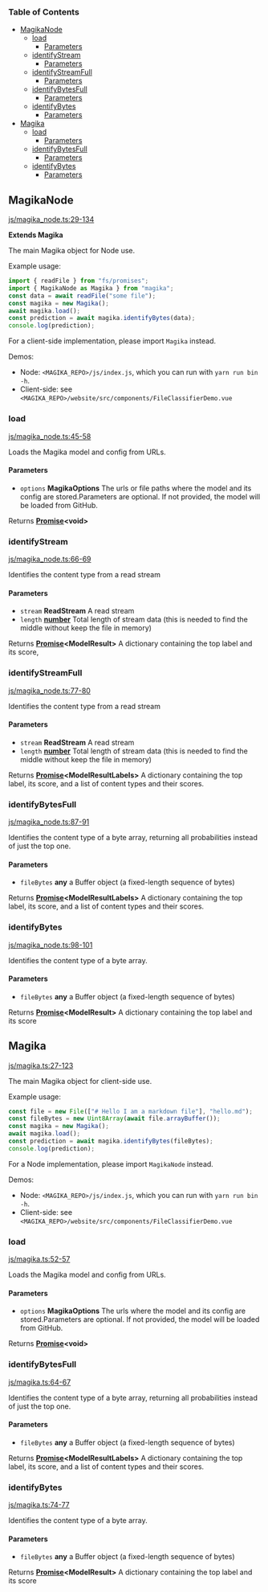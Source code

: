 <!-- Generated by documentation.js. Update this documentation by updating the source code. -->

### Table of Contents

*   [MagikaNode][1]
    *   [load][2]
        *   [Parameters][3]
    *   [identifyStream][4]
        *   [Parameters][5]
    *   [identifyStreamFull][6]
        *   [Parameters][7]
    *   [identifyBytesFull][8]
        *   [Parameters][9]
    *   [identifyBytes][10]
        *   [Parameters][11]
*   [Magika][12]
    *   [load][13]
        *   [Parameters][14]
    *   [identifyBytesFull][15]
        *   [Parameters][16]
    *   [identifyBytes][17]
        *   [Parameters][18]

## MagikaNode

[js/magika\_node.ts:29-134][19]

**Extends Magika**

The main Magika object for Node use.

Example usage:

```js
import { readFile } from "fs/promises";
import { MagikaNode as Magika } from "magika";
const data = await readFile("some file");
const magika = new Magika();
await magika.load();
const prediction = await magika.identifyBytes(data);
console.log(prediction);
```

For a client-side implementation, please import `Magika` instead.

Demos:

*   Node: `<MAGIKA_REPO>/js/index.js`, which you can run with `yarn run bin -h`.
*   Client-side: see `<MAGIKA_REPO>/website/src/components/FileClassifierDemo.vue`

### load

[js/magika\_node.ts:45-58][20]

Loads the Magika model and config from URLs.

#### Parameters

*   `options` **MagikaOptions** The urls or file paths where the model and its config are stored.Parameters are optional. If not provided, the model will be loaded from GitHub.

Returns **[Promise][21]\<void>**&#x20;

### identifyStream

[js/magika\_node.ts:66-69][22]

Identifies the content type from a read stream

#### Parameters

*   `stream` **ReadStream** A read stream
*   `length` **[number][23]** Total length of stream data (this is needed to find the middle without keep the file in memory)

Returns **[Promise][21]\<ModelResult>** A dictionary containing the top label and its score,

### identifyStreamFull

[js/magika\_node.ts:77-80][24]

Identifies the content type from a read stream

#### Parameters

*   `stream` **ReadStream** A read stream
*   `length` **[number][23]** Total length of stream data (this is needed to find the middle without keep the file in memory)

Returns **[Promise][21]\<ModelResultLabels>** A dictionary containing the top label, its score, and a list of content types and their scores.

### identifyBytesFull

[js/magika\_node.ts:87-91][25]

Identifies the content type of a byte array, returning all probabilities instead of just the top one.

#### Parameters

*   `fileBytes` **any** a Buffer object (a fixed-length sequence of bytes)

Returns **[Promise][21]\<ModelResultLabels>** A dictionary containing the top label, its score, and a list of content types and their scores.

### identifyBytes

[js/magika\_node.ts:98-101][26]

Identifies the content type of a byte array.

#### Parameters

*   `fileBytes` **any** a Buffer object (a fixed-length sequence of bytes)

Returns **[Promise][21]\<ModelResult>** A dictionary containing the top label and its score

## Magika

[js/magika.ts:27-123][27]

The main Magika object for client-side use.

Example usage:

```js
const file = new File(["# Hello I am a markdown file"], "hello.md");
const fileBytes = new Uint8Array(await file.arrayBuffer());
const magika = new Magika();
await magika.load();
const prediction = await magika.identifyBytes(fileBytes);
console.log(prediction);
```

For a Node implementation, please import `MagikaNode` instead.

Demos:

*   Node: `<MAGIKA_REPO>/js/index.js`, which you can run with `yarn run bin -h`.
*   Client-side: see `<MAGIKA_REPO>/website/src/components/FileClassifierDemo.vue`

### load

[js/magika.ts:52-57][28]

Loads the Magika model and config from URLs.

#### Parameters

*   `options` **MagikaOptions** The urls where the model and its config are stored.Parameters are optional. If not provided, the model will be loaded from GitHub.

Returns **[Promise][21]\<void>**&#x20;

### identifyBytesFull

[js/magika.ts:64-67][29]

Identifies the content type of a byte array, returning all probabilities instead of just the top one.

#### Parameters

*   `fileBytes` **any** a Buffer object (a fixed-length sequence of bytes)

Returns **[Promise][21]\<ModelResultLabels>** A dictionary containing the top label, its score, and a list of content types and their scores.

### identifyBytes

[js/magika.ts:74-77][30]

Identifies the content type of a byte array.

#### Parameters

*   `fileBytes` **any** a Buffer object (a fixed-length sequence of bytes)

Returns **[Promise][21]\<ModelResult>** A dictionary containing the top label and its score

[1]: #magikanode

[2]: #load

[3]: #parameters

[4]: #identifystream

[5]: #parameters-1

[6]: #identifystreamfull

[7]: #parameters-2

[8]: #identifybytesfull

[9]: #parameters-3

[10]: #identifybytes

[11]: #parameters-4

[12]: #magika

[13]: #load-1

[14]: #parameters-5

[15]: #identifybytesfull-1

[16]: #parameters-6

[17]: #identifybytes-1

[18]: #parameters-7

[19]: https://github.com/jknyspel-catalogicsoftware/magika/blob/b318a94ba8c42261d0f0015c34c274e426a4de4d/js/magika_node.ts#L29-L134 "Source code on GitHub"

[20]: https://github.com/jknyspel-catalogicsoftware/magika/blob/b318a94ba8c42261d0f0015c34c274e426a4de4d/js/magika_node.ts#L45-L58 "Source code on GitHub"

[21]: https://developer.mozilla.org/docs/Web/JavaScript/Reference/Global_Objects/Promise

[22]: https://github.com/jknyspel-catalogicsoftware/magika/blob/b318a94ba8c42261d0f0015c34c274e426a4de4d/js/magika_node.ts#L66-L69 "Source code on GitHub"

[23]: https://developer.mozilla.org/docs/Web/JavaScript/Reference/Global_Objects/Number

[24]: https://github.com/jknyspel-catalogicsoftware/magika/blob/b318a94ba8c42261d0f0015c34c274e426a4de4d/js/magika_node.ts#L77-L80 "Source code on GitHub"

[25]: https://github.com/jknyspel-catalogicsoftware/magika/blob/b318a94ba8c42261d0f0015c34c274e426a4de4d/js/magika_node.ts#L87-L91 "Source code on GitHub"

[26]: https://github.com/jknyspel-catalogicsoftware/magika/blob/b318a94ba8c42261d0f0015c34c274e426a4de4d/js/magika_node.ts#L98-L101 "Source code on GitHub"

[27]: https://github.com/jknyspel-catalogicsoftware/magika/blob/b318a94ba8c42261d0f0015c34c274e426a4de4d/js/magika.ts#L27-L123 "Source code on GitHub"

[28]: https://github.com/jknyspel-catalogicsoftware/magika/blob/b318a94ba8c42261d0f0015c34c274e426a4de4d/js/magika.ts#L52-L57 "Source code on GitHub"

[29]: https://github.com/jknyspel-catalogicsoftware/magika/blob/b318a94ba8c42261d0f0015c34c274e426a4de4d/js/magika.ts#L64-L67 "Source code on GitHub"

[30]: https://github.com/jknyspel-catalogicsoftware/magika/blob/b318a94ba8c42261d0f0015c34c274e426a4de4d/js/magika.ts#L74-L77 "Source code on GitHub"
